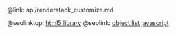 @link: api/renderstack_customize.md

@seolinktop: [html5 library](https://webix.com)
@seolink: [object list javascript](https://webix.com/widget/list/)